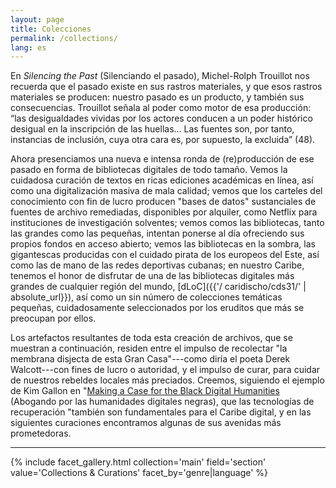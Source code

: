 ```yaml
---
layout: page
title: Colecciones
permalink: /collections/
lang: es
---
```


En *Silencing the Past* (Silenciando el pasado), Michel-Rolph Trouillot nos recuerda que el pasado existe en sus rastros materiales, y que esos rastros materiales se producen: nuestro pasado es un producto, y también sus consecuencias. Trouillot señala al poder como motor de esa producción: “las desigualdades vividas por los actores conducen a un poder histórico desigual en la inscripción de las huellas… Las fuentes son, por tanto, instancias de inclusión, cuya otra cara es, por supuesto, la excluida” (48).

Ahora presenciamos una nueva e intensa ronda de (re)producción de ese pasado en forma de bibliotecas digitales de todo tamaño. Vemos la cuidadosa curación de textos en ricas ediciones académicas en línea, así como una digitalización masiva de mala calidad; vemos que los carteles del conocimiento con fin de lucro producen "bases de datos" sustanciales de fuentes de archivo remediadas, disponibles por alquiler, como Netflix para instituciones de investigación solventes; vemos comos las bibliotecas, tanto las grandes como las pequeñas, intentan ponerse al día ofreciendo sus propios fondos en acceso abierto; vemos las bibliotecas en la sombra, las gigantescas producidas con el cuidado pirata de los europeos del Este, así como las de mano de las redes deportivas cubanas; en nuestro Caribe, tenemos el honor de disfrutar de una de las bibliotecas digitales más grandes de cualquier región del mundo, [dLoC]({{'/ caridischo/cds31/' | absolute_url}}), así como un sin número de colecciones temáticas pequeñas, cuidadosamente seleccionados por los eruditos que más se preocupan por ellos.

Los artefactos resultantes de toda esta creación de archivos, que se muestran a continuación, residen entre el impulso de recolectar "la membrana disjecta de esta Gran Casa"---como diría el poeta Derek Walcott---con fines de lucro o autoridad, y el impulso de curar, para cuidar de nuestros rebeldes locales más preciados. Creemos, siguiendo el ejemplo de Kim Gallon en "[Making a Case for the Black Digital Humanities](https://dhdebates.gc.cuny.edu/read/untitled/section/fa10e2e1-0c3d-4519-a958-d823aac989eb) (Abogando por las humanidades digitales negras), que las tecnologías de recuperación "también son fundamentales para el Caribe digital, y en las siguientes curaciones encontramos algunas de sus avenidas más prometedoras.

---

{% include facet_gallery.html collection='main' field='section' value='Collections & Curations' facet_by='genre|language' %}